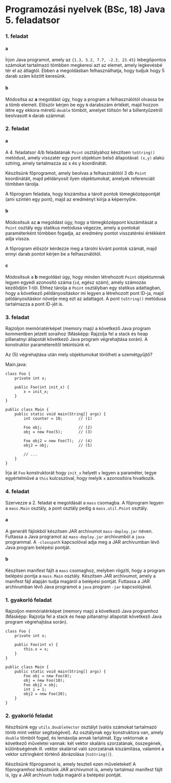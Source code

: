 # Programozási nyelvek (BSc, 18) Java 5. feladatsor



### 1. feladat

#### a

Írjon Java programot, amely az `{1.3, 5.2, 7.7, -2.3, 23.45}` lebegőpontos
számokat tartalmazó tömbben megkeresi azt az elemet, amely legkevésbé tér
el az átlagtól. Ebben a megoldásban felhasználhatja, hogy tudjuk hogy
5 darab szám között keresünk.

#### b

Módosítsa az **a** megoldást úgy, hogy a program a felhasználótól olvassa
be a tömb elemeit. Először kérjen be egy `N` darabszám értékét, majd hozzon
létre egy ekkora méretű `double` tömböt, amelyet töltsön fel a billentyűzetről
beolvasott `N` darab számmal.

### 2. feladat

#### a

A 4. feladatsor 4/b feladatának `Point` osztályához készítsen `toString()`
metódust, amely visszatér egy pont objektum belső állapotával:
`(x,y)` alakú sztring, amely tartalmazza az x és y koordinátát.

Készítsünk főprogramot, amely beolvas a felhasználótól 3 db `Point`
koordinátáit, majd példányosít ilyen objektumokat, amelyek referenciáit
tömbben tárolja.

A főprogram feladata, hogy kiszámítsa a tárolt pontok
tömegközéppontját (ami szintén egy pont), majd az eredményt
kiírja a képernyőre.

#### b

Módosítsuk az **a** megoldást úgy, hogy a tömegközéppont kiszámítását
a `Point` osztály egy statikus metódusa végezze, amely a pontokat
paraméterként tömbben fogadja, az eredmény pontot visszatérési értékként
adja vissza.

A főprogram először kérdezze meg a tárolni kívánt pontok számát,
majd ennyi darab pontot kérjen be a felhasználótól.

#### c

Módosítsuk a **b** megoldást úgy, hogy minden létrehozott `Point` objektumnak
legyen egyedi azonosító száma (`id`, egész szám), amely számozás kezdődjön 1-től.
Ehhez tárolja a `Point` osztályban egy statikus adattagban, hogy a következő
példányosításkor mi legyen a létrehozott pont ID-ja, majd példányosításkor
növelje meg ezt az adattagot. A pont `toString()` metódusa tartalmazza a
pont ID-jét is.

### 3. feladat

Rajzoljon memóriatérképet (memory map) a következő Java program kommentben
jelzett soraihoz (Másképp: Rajzolja fel a stack és heap pillanatnyi állapotát
következő Java program végrehajtása során). A konstruktor paramétereitől
tekintsünk el.

Az (5) végrehajtása után mely objektumokat törölheti a szemétgyűjtő?

Main.java:

~~~{.java}
class Foo {
    private int x;

    public Foo(int init_x) {
        x = init_x;
    }
}

public class Main {
    public static void main(String[] args) {
        int counter = 10;       // (1)

        Foo obj;                // (2)
        obj = new Foo(5);       // (3)

        Foo obj2 = new Foo(7);  // (4)
        obj2 = obj;             // (5)

        // ...
    }
}
~~~

Írja át `Foo` konstruktorát hogy `init_x` helyett `x` legyen a paraméter, tegye
egyértelművé a `this` kulcsszóval, hogy melyik `x` azonosítóra hivatkozik.

### 4. feladat

Szervezze a 2. feladat **c** megoldását a `mass` csomagba. A főprogram legyen a
`mass.Main` osztály, a pont osztály pedig a `mass.util.Point` osztály.

#### a

A generált fájlokból készítsen JAR archívumot `mass-deploy.jar` néven.
Futtassa a Java programot az `mass-deploy.jar` archívumból a `java` programmal.
A `-classpath` kapcsolóval adja meg a JAR archívumban lévő Java program
belépési pontját.

#### b

Készítsen manifest fájlt a `mass` csomaghoz, melyben rögzíti, hogy a program
belépési pontja a `mass.Main` osztály. Készítsen JAR archívumot, amely
a manifest fájl alapján tudja magáról a belépési pontját. Futtassa a JAR
archívumban lévő Java programot a `java` program `-jar` kapcsolójával.

### 1. gyakorló feladat

Rajzoljon memóriatérképet (memory map) a következő Java programhoz
(Másképp: Rajzolja fel a stack és heap pillanatnyi állapotát következő
Java program végrehajtása során).

~~~{.java}
class Foo {
    private int x;

    public Foo(int x) {
        this.x = x;
    }
}

public class Main {
    public static void main(String[] args) {
        Foo obj = new Foo(0);
        obj = new Foo(10);
        Foo obj2 = obj;
        int i = 1;
        obj2 = new Foo(20);
    }
}
~~~

### 2. gyakorló feladat

Készítsünk egy `utils.DoubleVector` osztályt (valós számokat tartalmazó tömb
mint vektor segítségével). Az osztálynak egy konstruktora van, amely
`double` tömböt fogad, és lemásolja annak tartalmát. Egy vektornak
a következő műveletei vannak:
két vektor skaláris szorzatának, összegének, különbségének ill. vektor
skalárral való szorzatának kiszámítása, valamint a vektor sztringként történő
ábrázolása (`toString()`).

Készítsünk főprogramot is, amely teszteli ezen műveleteket! A főprogramhoz
készítsünk JAR archívumot is, amely tartalmaz manifest fájlt is,
így a JAR archívum tudja magáról a belépési pontját.
